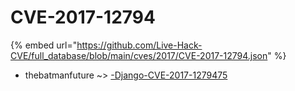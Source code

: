 # CVE-2017-12794
{% embed url="https://github.com/Live-Hack-CVE/full_database/blob/main/cves/2017/CVE-2017-12794.json" %}

* thebatmanfuture ~> [-Django-CVE-2017-1279475](https://www.alice-snow.ru/2017/database/cve-2017-12794/-django-cve-2017-1279475-thebatmanfuture)